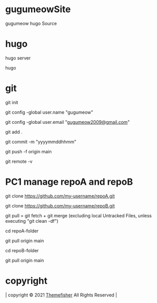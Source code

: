 # gugumeowSite
gugumeow hugo Source


# hugo

hugo server

hugo

# git

git init

git config -global user.name "gugumeow"

git config -global user.email "gugumeow2009@gmail.com"


git add .

git commit -m "yyyymmddhhmm"

git push -f origin main


git remote -v


# PC1 manage repoA and repoB

git clone https://github.com/my-username/repoA.git

git clone https://github.com/my-username/repoB.git


git pull = git fetch + git merge (excluding local Untracked Files, unless executing "git clean -df")


cd repoA-folder

git pull origin main

cd repoB-folder

git pull origin main


# copyright
| copyright &copy; 2021 [Themefisher](https://themefisher.com/hugo-themes/) All Rights Reserved |
